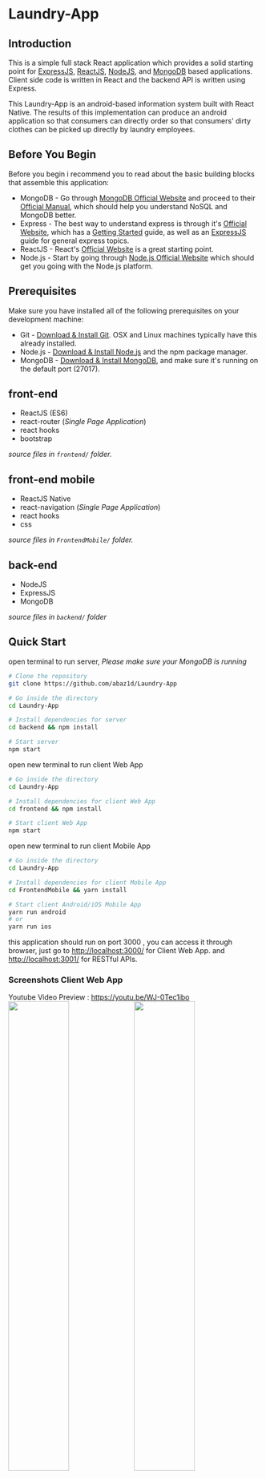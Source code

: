 # Laundry-App

## Introduction

This is a simple full stack React application which provides a solid starting point for [ExpressJS](https://expressjs.com/), [ReactJS](https://reactjs.org/), [NodeJS](https://nodejs.org/en/), and [MongoDB](https://www.mongodb.com/) based applications. Client side code is written in React and the backend API is written using Express.

This Laundry-App is an android-based information system built with React Native. The results of this implementation can produce an android application so that consumers can directly order so that consumers' dirty clothes can be picked up directly by laundry employees.

## Before You Begin

Before you begin i recommend you to read about the basic building blocks that assemble this application:
* MongoDB - Go through [MongoDB Official Website](https://www.mongodb.com/) and proceed to their [Official Manual](https://www.mongodb.com/), which should help you understand NoSQL and MongoDB better.
* Express - The best way to understand express is through it's [Official Website](https://expressjs.com/), which has a [Getting Started](https://expressjs.com/en/starter/installing.html) guide, as well as an [ExpressJS](https://expressjs.com/en/guide/routing.html) guide for general express topics.
* ReactJS - React's [Official Website](https://reactjs.org/) is a great starting point.
* Node.js - Start by going through [Node.js Official Website](https://nodejs.org/en/) which should get you going with the Node.js platform.

## Prerequisites

Make sure you have installed all of the following prerequisites on your development machine:
* Git - [Download & Install Git](https://git-scm.com/downloads). OSX and Linux machines typically have this already installed.
* Node.js - [Download & Install Node.js](https://nodejs.org/en/download/) and the npm package manager.
* MongoDB - [Download & Install MongoDB](https://sequelize.org/docs/v6/getting-started/), and make sure it's running on the default port (27017).

## front-end

 - ReactJS (ES6)
 - react-router (*Single Page Application*)
 - react hooks
 - bootstrap

*source files in `frontend/` folder.*
## front-end mobile

 - ReactJS Native
 - react-navigation (*Single Page Application*)
 - react hooks
 - css

*source files in `FrontendMobile/` folder.*
## back-end

 - NodeJS
 - ExpressJS
 - MongoDB

*source files in `backend/` folder*

## Quick Start

open terminal to run server,
*Please make sure your MongoDB is running*

```bash
# Clone the repository
git clone https://github.com/abaz1d/Laundry-App

# Go inside the directory
cd Laundry-App

# Install dependencies for server
cd backend && npm install

# Start server
npm start
```

open new terminal to run client Web App

```bash
# Go inside the directory
cd Laundry-App

# Install dependencies for client Web App
cd frontend && npm install

# Start client Web App
npm start
```

open new terminal to run client Mobile App

```bash
# Go inside the directory
cd Laundry-App

# Install dependencies for client Mobile App
cd FrontendMobile && yarn install

# Start client Android/iOS Mobile App
yarn run android
# or
yarn run ios
```

this application should run on port 3000 , you can access it through browser, just go to [http://localhost:3000/](http://localhost:3000/) for Client Web App. and [http://localhost:3001/](http://localhost:3001/) for RESTful APIs.

### Screenshots Client Web App
Youtube Video Preview : https://youtu.be/WJ-0Tec1ibo <br/>
<img src="https://user-images.githubusercontent.com/95122515/194790431-ad0ba974-4a2c-4c5d-b829-a8d9d01f4929.png" width="49%"> <img src="https://user-images.githubusercontent.com/95122515/194790470-c2037d1d-0c72-4e77-8f90-269c63d8261e.png" width="49%">

<img src="https://user-images.githubusercontent.com/95122515/194790548-a8cd614e-e8f0-452a-9fca-c99c625214c3.png" width="49%"> <img src="https://user-images.githubusercontent.com/95122515/194790548-a8cd614e-e8f0-452a-9fca-c99c625214c3.png" width="49%">

<img src="https://user-images.githubusercontent.com/95122515/194790725-049231b1-1291-4c84-aacf-c3b6f4431c45.png" width="49%"> <img src="https://user-images.githubusercontent.com/95122515/194790730-98cfea2e-ee38-4d73-8db5-147808a6a19b.png" width="49%">

<img src="https://user-images.githubusercontent.com/95122515/194790828-e8e0d6bf-35e7-4c7b-9a15-2b16b63e678b.png" width="49%"> <img src="https://user-images.githubusercontent.com/95122515/194790836-57595714-73ce-4b7c-9620-1005bac11243.png" width="49%">


### Screenshots Client Web App
<img src="https://user-images.githubusercontent.com/95122515/194791235-4c778d59-27a8-40fa-9f80-7593cc071ec9.png" width="19%"> <img src="https://user-images.githubusercontent.com/95122515/194791242-acaa0530-d011-4b69-a790-f4acaccc03c1.png" width="19%"> <img src="https://user-images.githubusercontent.com/95122515/194791256-1f96aa85-ebd1-47b4-95e1-3027e5c3981c.png" width="19%"> <img src="https://user-images.githubusercontent.com/95122515/194791248-f69d381e-b52a-40a8-b709-cff08b92e826.png" width="19%"> <img src="https://user-images.githubusercontent.com/95122515/194791258-fad33f1e-284c-44b3-bb86-13c32e42f5a2.png" width="19%">


### Screenshots Admin Web App
<img src="https://user-images.githubusercontent.com/95122515/194790912-2f6c971d-267b-4002-81a5-ee5938d2802f.png" width="49%"> <img src="https://user-images.githubusercontent.com/95122515/194790921-9c93d27b-90f9-49f6-860f-b67dceb9537b.png" width="49%">

![admin-dashboard](https://user-images.githubusercontent.com/95122515/194790985-53f790da-836a-4b1d-8e01-23dfac63d2dd.png)

<img src="https://user-images.githubusercontent.com/95122515/194790997-2b5f0a55-4441-4cb7-a184-e241f9c4050d.png" width="49%"> <img src="https://user-images.githubusercontent.com/95122515/194791004-86679cb3-c60f-4d37-bdb9-e5910f0322fd.png" width="49%">

<img src="https://user-images.githubusercontent.com/95122515/194791055-3ee01d70-dc2a-4018-8e1f-ce2ac6394dde.png" width="49%"> <img src="https://user-images.githubusercontent.com/95122515/194791061-5bc3b56a-be68-470c-b202-24a984f05d23.png" width="49%">
